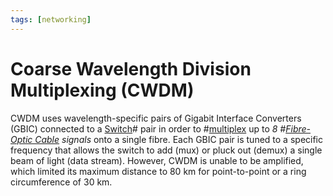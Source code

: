 ```yaml
---
tags: [networking]
---
```


# Coarse Wavelength Division Multiplexing (CWDM)

CWDM uses wavelength-specific pairs of Gigabit Interface Converters (GBIC)
connected to a [Switch](202207051907.md)# pair in order to
#[multiplex](202209091312.md) up to *8 #[Fibre-Optic Cable](202209021233.md)
signals* onto a single fibre. Each GBIC pair is tuned to a specific frequency
that allows the switch to add (mux) or pluck out (demux) a single beam of light
(data stream). However, CWDM is unable to be amplified, which limited its
maximum distance to 80 km for point-to-point or a ring circumference of 30 km.
